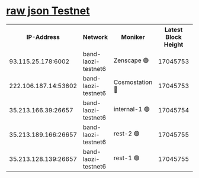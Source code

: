 
[raw json Testnet](https://rpc-check.bandt.stavr.tech/bandt/rpcbandt_result.json)
=

<table><tr><th>IP-Address</th><th>Network</th><th>Moniker</th><th>Latest Block Height</th><th>Earliest Block Height</th><th>Catching Up</th><th>Tx Index</th><th>Voting Power</th><th>Scan Time</th></tr><tr><td>93.115.25.178:6002</td><td>band-laozi-testnet6</td><td>Zenscape 🟢</td><td>17045753</td><td>12460001</td><td>False</td><td>on</td><td>0</td><td>2024-03-22T22:36:38.407737665UTC</td></tr><tr><td>222.106.187.14:53602</td><td>band-laozi-testnet6</td><td>Cosmostation 🔴</td><td>17045753</td><td>16668001</td><td>False</td><td>on</td><td>2203686</td><td>2024-03-22T22:36:39.783409771UTC</td></tr><tr><td>35.213.166.39:26657</td><td>band-laozi-testnet6</td><td>internal-1 🟢</td><td>17045754</td><td>16945754</td><td>False</td><td>on</td><td>0</td><td>2024-03-22T22:36:40.636914868UTC</td></tr><tr><td>35.213.189.166:26657</td><td>band-laozi-testnet6</td><td>rest-2 🟢</td><td>17045755</td><td>16945755</td><td>False</td><td>on</td><td>0</td><td>2024-03-22T22:36:41.472304842UTC</td></tr><tr><td>35.213.128.139:26657</td><td>band-laozi-testnet6</td><td>rest-1 🟢</td><td>17045755</td><td>16945755</td><td>False</td><td>on</td><td>0</td><td>2024-03-22T22:36:42.357268444UTC</td></tr></table>
